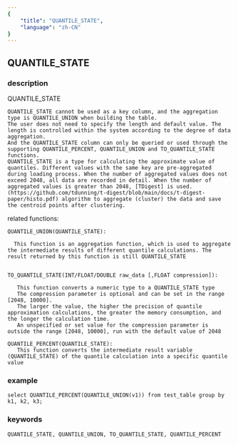 ```yaml
---
{
    "title": "QUANTILE_STATE",
    "language": "zh-CN"
}
---
```


<!-- 
Licensed to the Apache Software Foundation (ASF) under one
or more contributor license agreements.  See the NOTICE file
distributed with this work for additional information
regarding copyright ownership.  The ASF licenses this file
to you under the Apache License, Version 2.0 (the
"License"); you may not use this file except in compliance
with the License.  You may obtain a copy of the License at

  http://www.apache.org/licenses/LICENSE-2.0

Unless required by applicable law or agreed to in writing,
software distributed under the License is distributed on an
"AS IS" BASIS, WITHOUT WARRANTIES OR CONDITIONS OF ANY
KIND, either express or implied.  See the License for the
specific language governing permissions and limitations
under the License.
-->

## QUANTILE_STATE
### description

QUANTILE_STATE

    QUANTILE_STATE cannot be used as a key column, and the aggregation type is QUANTILE_UNION when building the table.
    The user does not need to specify the length and default value. The length is controlled within the system according to the degree of data aggregation.
    And the QUANTILE_STATE column can only be queried or used through the supporting QUANTILE_PERCENT, QUANTILE_UNION and TO_QUANTILE_STATE functions.    
    QUANTILE_STATE is a type for calculating the approximate value of quantiles. Different values with the same key are pre-aggregated during loading process. When the number of aggregated values does not exceed 2048, all data are recorded in detail. When the number of aggregated values is greater than 2048, [TDigest] is used. (https://github.com/tdunning/t-digest/blob/main/docs/t-digest-paper/histo.pdf) algorithm to aggregate (cluster) the data and save the centroid points after clustering.

related functions:
    
    QUANTILE_UNION(QUANTILE_STATE):
      
      This function is an aggregation function, which is used to aggregate the intermediate results of different quantile calculations. The result returned by this function is still QUANTILE_STATE

    
    TO_QUANTILE_STATE(INT/FLOAT/DOUBLE raw_data [,FLOAT compression]):
       
       This function converts a numeric type to a QUANTILE_STATE type
       The compression parameter is optional and can be set in the range [2048, 10000]. 
       The larger the value, the higher the precision of quantile approximation calculations, the greater the memory consumption, and the longer the calculation time.
       An unspecified or set value for the compression parameter is outside the range [2048, 10000], run with the default value of 2048

    QUANTILE_PERCENT(QUANTILE_STATE):
       This function converts the intermediate result variable (QUANTILE_STATE) of the quantile calculation into a specific quantile value

    

### example
    select QUANTILE_PERCENT(QUANTILE_UNION(v1)) from test_table group by k1, k2, k3;
    

### keywords

    QUANTILE_STATE, QUANTILE_UNION, TO_QUANTILE_STATE, QUANTILE_PERCENT
